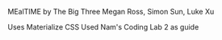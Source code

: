 MEalTIME by The Big Three
Megan Ross, Simon Sun, Luke Xu


Uses Materialize CSS
Used Nam's Coding Lab 2 as guide